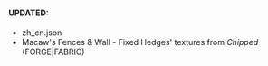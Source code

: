 #### UPDATED:
- zh_cn.json
- Macaw's Fences & Wall - Fixed Hedges' textures from _Chipped_ (FORGE|FABRIC)